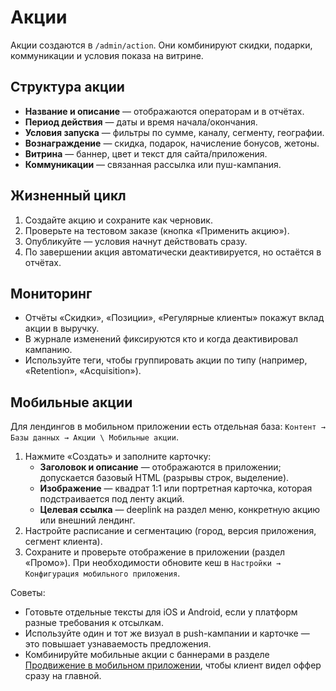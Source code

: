 # Акции

Акции создаются в `/admin/action`. Они комбинируют скидки, подарки, коммуникации и условия показа на витрине.

## Структура акции

- **Название и описание** — отображаются операторам и в отчётах.
- **Период действия** — даты и время начала/окончания.
- **Условия запуска** — фильтры по сумме, каналу, сегменту, географии.
- **Вознаграждение** — скидка, подарок, начисление бонусов, жетоны.
- **Витрина** — баннер, цвет и текст для сайта/приложения.
- **Коммуникации** — связанная рассылка или пуш-кампания.

## Жизненный цикл

1. Создайте акцию и сохраните как черновик.
2. Проверьте на тестовом заказе (кнопка «Применить акцию»).
3. Опубликуйте — условия начнут действовать сразу.
4. По завершении акция автоматически деактивируется, но остаётся в отчётах.

## Мониторинг

- Отчёты «Скидки», «Позиции», «Регулярные клиенты» покажут вклад акции в выручку.
- В журнале изменений фиксируются кто и когда деактивировал кампанию.
- Используйте теги, чтобы группировать акции по типу (например, «Retention», «Acquisition»).

## Мобильные акции

Для лендингов в мобильном приложении есть отдельная база: `Контент → Базы данных → Акции \ Мобильные акции`.

1. Нажмите «Создать» и заполните карточку:
   - **Заголовок и описание** — отображаются в приложении; допускается базовый HTML (разрывы строк, выделение).
   - **Изображение** — квадрат 1:1 или портретная карточка, которая подстраивается под ленту акций.
   - **Целевая ссылка** — deeplink на раздел меню, конкретную акцию или внешний лендинг.
2. Настройте расписание и сегментацию (город, версия приложения, сегмент клиента).
3. Сохраните и проверьте отображение в приложении (раздел «Промо»). При необходимости обновите кеш в `Настройки → Конфигурация мобильного приложения`.

Советы:

- Готовьте отдельные тексты для iOS и Android, если у платформ разные требования к отсылкам.
- Используйте один и тот же визуал в push-кампании и карточке — это повышает узнаваемость предложения.
- Комбинируйте мобильные акции с баннерами в разделе [Продвижение в мобильном приложении](mobile-app.md), чтобы клиент видел оффер сразу на главной.
